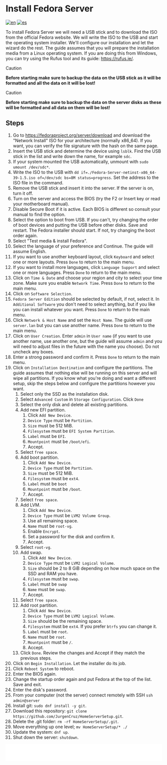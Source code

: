 # Install Fedora Server

[![en](https://img.shields.io/badge/lang-en-blue.svg)](Install%20fedora%20server.md)
[![es](https://img.shields.io/badge/lang-es-blue.svg)](Install%20fedora%20server.es.md)

To install Fedora Server we will need a USB stick and to download the ISO from the official Fedora website. We will write the ISO to the USB and start the operating system installer. We'll configure our installation and let the wizard do the rest. The guide assumes that you will prepare the installation media from a Linux operating system. If you are doing this from Windows, you can try using the Rufus tool and its guide: https://rufus.ie/.

> [!CAUTION]
> **Before starting make sure to backup the data on the USB stick as it will be formatted and all the data on it will be lost!**

> [!CAUTION]
> **Before starting make sure to backup the data on the server disks as these will be formatted and all data on them will be lost!**

## Steps

1. Go to https://fedoraproject.org/server/download and download the "Network Install" ISO for your architecture (normally x86_64). If you want, you can verify the file signature with the hash on the same page.
2. Insert the USB stick and determine the device using `lsblk`. Find the USB stick in the list and write down the name, for example `sdc`.
3. If your system mounted the USB automatically, unmount with `sudo umount /dev/sdc*`.
4. Write the ISO to the USB with `dd if=./Fedora-Server-netinst-x86_64-39-1.5.iso of=/dev/sdc bs=8M status=progress`. Set the address to the ISO file in the command.
5. Remove the USB stick and insert it into the server. If the server is on, turn it off.
6. Turn on the server and access the BIOS (try the F2 or Insert key or read your motherboard manual).
7. Disable Secure Boot if it is active. Each BIOS is different so consult your manual to find the option.
8. Select the option to boot from USB. If you can't, try changing the order of boot devices and putting the USB before other disks. Save and restart. The Fedora installer should start. If not, try changing the boot order again.
9. Select "Test media & install Fedora".
10. Select the language of your preference and Continue. The guide will assume English.
11. If you want to use another keyboard layout, click `Keyboard` and select one or more layouts. Press `Done` to return to the main menu.
12. If you want to install more languages, click `Language Support` and select one or more languages. Press `Done` to return to the main menu.
13. Click on `Time & Date` and choose your region and city to select your time zone. Make sure you enable `Network Time`. Press `Done` to return to the main menu.
14. Click on `Software Selection`.
15. `Fedora Server Edition` should be selected by default, if not, select it. In `Additional Software` you don't need to select anything, but if you like you can install whatever you want. Press `Done` to return to the main menu.
16. Click `Network & Host Name` and set the `Host Name`. The guide will use `server.lan` but you can use another name. Press `Done` to return to the main menu.
17. Click on `User Creation`. Enter `admin` in `User name` (if you want to use another name, use another one, but the guide will assume `admin` and you will need to adjust files in the future with the name you choose). Do not uncheck any boxes.
18. Enter a strong password and confirm it. Press `Done` to return to the main menu.
19. Click on `Installation Destination` and configure the partitions. The guide assumes that nothing else will be running on this server and will wipe all partitions. If you know what you're doing and want a different setup, skip the steps below and configure the partitions however you want.
    1. Select only the SSD as the installation disk.
    2. Select `Advanced Custom` in `Storage Configuration`. Click `Done`
    3. Select the only disk and delete all existing partitions.
    4. Add new EFI partition.
        1. Click `Add New Device`.
        2. `Device Type` must be `Partition`.
        3. `Size` must be 512 MiB.
        4. `Filesystem` must be `EFI System Partition`.
        5. `Label` must be `EFI`.
        6. `Mountpoint` must be `/boot/efi`.
        7. Accept.
    5. Select `free space`.
    6. Add boot partition.
        1. Click `Add New Device`.
        2. `Device Type` must be `Partition`.
        3. `Size` must be 512 MiB.
        4. `Filesystem` must be `ext4`.
        5. `Label` must be `boot`
        6. `Mountpoint` must be `/boot`.
        7. Accept.
    7. Select `free space`.
    8. Add LVM.
        1. Click `Add New Device`.
        2. `Device Type` must be `LVM2 Volume Group`.
        3. Use all remaining space.
        4. `Name` must be `root-vg`.
        5. Enable `Encrypt`.
        6. Set a password for the disk and confirm it.
        7. Accept.
    9. Select `root-vg`.
    10. Add swap.
        1. Click `Add New Device`.
        2. `Device Type` must be `LVM2 Logical Volume`.
        3. `Size` should be 2 to 8 GiB depending on how much space on the SSD and RAM you have.
        4. `Filesystem` must be `swap`.
        5. `Label` must be `swap`
        6. `Name` must be `swap`.
        7. Accept.
    11. Select `free space`.
    12. Add root partition.
        1. Click `Add New Device`.
        2. `Device Type` must be `LVM2 Logical Volume`.
        3. `Size` should be the remaining space.
        4. `Filesystem` must be `ext4`. If you prefer `btrfs` you can change it.
        5. `Label` must be `root`.
        6. `Name` must be `root`.
        7. `Mountpoint` must be `/`.
        8. Accept.
    13. Click `Done`. Review the changes and Accept if they match the previous steps.
20. Click on `Begin Installation`. Let the installer do its job.
21. Click `Reboot System` to reboot.
22. Enter the BIOS again.
23. Change the startup order again and put Fedora at the top of the list. Save and exit.
24. Enter the disk's password.
25. From your computer (not the server) connect remotely with SSH `ssh admin@server`
26. Install git: `sudo dnf install -y git`.
27. Download this repository: `git clone https://github.com/JurgenCruz/HomeServerSetup.git`.
28. Delete the .git folder: `rm -rf HomeServerSetup/.git`.
29. Move everything up one level; `mv HomeServerSetup/* ./`
30. Update the system: `dnf up`.
31. Shut down the server: `shutdown`.

[<img width="33.3%" src="buttons/prev-Guide.svg" alt="Guide">](Guide.md)[<img width="33.3%" src="buttons/jump-Index.svg" alt="Index">](README.md)[<img width="33.3%" src="buttons/next-Configure secure boot.svg" alt="Configure Secure Boot">](Configure%20secure%20boot.md)

